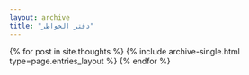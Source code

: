 ```yaml
---
layout: archive
title: "دفتر الخواطر"
---
```


<div class="entries-{{ page.entries_layout | default: 'list' }}">
  {% for post in site.thoughts %}
    {% include archive-single.html type=page.entries_layout %}
  {% endfor %}
</div>